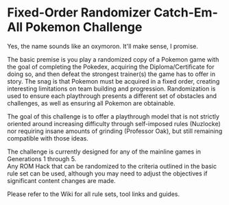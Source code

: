 # Fixed-Order Randomizer Catch-Em-All Pokemon Challenge
Yes, the name sounds like an oxymoron. It'll make sense, I promise. 

The basic premise is you play a randomized copy of a Pokemon game with the goal of completing the Pokedex, acquiring the Diploma/Certificate for doing so, and then defeat the strongest trainer(s) the game has to offer in story.  The snag is that Pokemon must be acquired in a fixed order, creating interesting limitations on team building and progression.  Randomization is used to ensure each playthrough presents a different set of obstacles and challenges, as well as ensuring all Pokemon are obtainable.

The goal of this challenge is to offer a playthrough model that is not strictly oriented around increasing difficulty through self-imposed rules (Nuzlocke) nor requiring insane amounts of grinding (Professor Oak), but still remaining compatible with those ideas.

The challenge is currently designed for any of the mainline games in Generations 1 through 5.  
Any ROM Hack that can be randomized to the criteria outlined in the basic rule set can be used, although you may need to adjust the objectives if significant content changes are made.

Please refer to the Wiki for all rule sets, tool links and guides.
